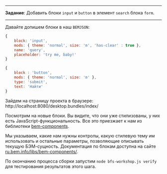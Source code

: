 -------------------------------------------------------------------------------
**Задание**: Добавить блоки `input` и `button` в элемент `search` блока `form`.

-------------------------------------------------------------------------------

Давайте допишем блоки в наш `BEMJSON`:

```javascript
{
    block: 'input',
    mods: { theme: 'normal', size: 'm', 'has-clear' : true },
    name: 'query',
    placeholder: 'try me, baby!'
}

{
    block : 'button',
    mods: { theme: 'normal', size: 'm' },
    type: 'submit',
    text: 'Найти'
}
```

Зайдем на страницу проекта в браузере: http://localhost:8080/desktop.bundles/index/

Посмотрим на новые блоки. Вы видите, что они уже стилизованы, у них есть JavaScript-функциональность. Все это приезжает к нам из библиотеки [bem-components](http://github.com/bem/bem-components/).

Мы указываем, какие нам нужны контролы, какую стилевую тему им использовать и остальные параметры, позволяющие описывать текущую БЭМ-сущность. Документация по блокам доступна на сайте [ru.bem.info/libs/bem-components/](http://ru.bem.info/libs/bem-components/).

По окончанию процесса сборки запустим `node bfs-workshop.js verify` для тестирования результатов этого шага.

